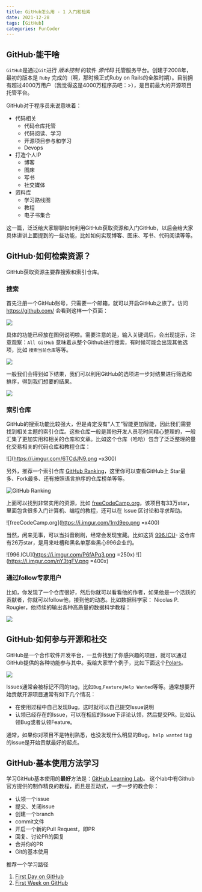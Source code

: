```yaml
---
title: GitHub怎么用 - 1 入门和检索
date: 2021-12-28
tags: [GitHub]
categories: FunCoder
---
```


## GitHub·能干啥

`GitHub`是通过`Git`进行 *版本控制* 的软件 *源代码* 托管服务平台。创建于2008年，最初的版本是 `Ruby` 完成的（啊，那时候正式Ruby on Rails的全胜时期）。目前拥有超过4000万用户（我觉得这是4000万程序员吧：>），是目前最大的开源项目托管平台。

GitHub对于程序员来说意味着：

- 代码相关
    - 代码仓库托管
    - 代码阅读、学习
    - 开源项目参与和学习
    - Devops
- 打造个人IP
    - 博客
    - 图床
    - 写书
    - 社交媒体
- 资料库
    - 学习路线图
    - 教程
    - 电子书集合

这一篇，泛泛给大家聊聊如何利用GitHub获取资源和入门GitHub，以后会给大家具体讲讲上面提到的一些功能，比如如何实现博客、图床、写书、代码阅读等等。

## GitHub·如何检索资源？

GitHub获取资源主要靠搜索和索引仓库。

### 搜索

首先注册一个GitHub账号，只需要一个邮箱，就可以开启GitHub之旅了。访问 <https://github.com/> 会看到这样一个页面：

![](https://i.imgur.com/1eTu38j.png)

具体的功能已经放在图例说明啦。需要注意的是，输入关键词后，会出现提示，注意观察：`All GitHub` 意味着从整个Github进行搜索，有时候可能会出现其他选项，比如 `搜索当前仓库`等等。

![](https://i.imgur.com/qKfnD2W.png)

一般我们会得到如下结果，我们可以利用GitHub的选项进一步对结果进行筛选和排序，得到我们想要的结果。

![](https://i.imgur.com/ZRljtqv.png)

### 索引仓库

GitHub的搜索功能比较强大，但是肯定没有“人工”智能更加智能，因此我们需要找到相关主题的索引仓库。这些仓库一般是其他开发人员花时间精心整理的，一般汇集了更加实用和相关的仓库和文章。比如这个仓库（哈哈）包含了泛泛整理的量化交易相关的代码仓库和教程仓库：

![](https://i.imgur.com/6TCdJN9.png =x300) 

另外，推荐一个索引仓库 [GitHub Ranking](https://github.com/EvanLi/Github-Ranking)，这里你可以查看GitHub上 Star最多、Fork最多、还有按照语言排序的仓库榜单等等。

![GitHub Ranking](https://i.imgur.com/DY9f0kN.png)

上面可以找到非常实用的资源，比如 [freeCodeCamp.org](https://github.com/freeCodeCamp/freeCodeCamp)，该项目有33万star，里面包含很多入门计算机、编程的教程，还可以在 Issue 区讨论和寻求帮助。

![freeCodeCamp.org](https://i.imgur.com/1rrd9eo.png =x400)

当然，闲来无事，可以当抖音刷刷，经常会发现宝藏。比如这货 [996.ICU](https://github.com/996icu/996.ICU/blob/master/README_CN.md)- 这仓库有26万star，是用来吐槽和黑名单那些黑心996企业的。

![996.ICU](https://i.imgur.com/P6fAPq3.png =250x)
![](https://i.imgur.com/nY3tgFV.png =400x)

### 通过follow专家用户

比如，你发现了一个仓库很好，然后你就可以看看他的作者，如果他是一个活跃的贡献者，你就可以follow他，接到他的动态。比如数据科学家： Nicolas P. Rougier，他持续的输出各种高质量的数据科学教程：

![](https://i.imgur.com/IXHiEcc.png)

## GitHub·如何参与开源和社交

GitHub是一个合作软件开发平台，一旦你找到了你感兴趣的项目，就可以通过GitHub提供的各种功能参与其中。我给大家举个例子，比如下面这个[Polars](https://github.com/pola-rs/polars)。

![](https://i.imgur.com/p2jLzbV.png)

Issues通常会被标记不同的tag，比如`Bug`,`Feature`,`Help Wanted`等等。通常想要开始贡献开源项目通常有如下几个情况：

- 在使用过程中自己发现Bug，这时就可以自己提交Issue说明
- 认领已经存在的Issue，可以在相应的Issue下评论认领，然后提交PR。比如认领Bug或者认领Feature。

通常，如果你对项目不是特别熟悉，也没发现什么明显的Bug，`help wanted` tag 的issue是开始贡献最好的起点。

## GitHub·基本使用方法学习

学习GitHub基本使用的**最好**方法是：[GitHub Learning Lab](https://lab.github.com/)。 这个lab中有Github官方提供的制作精良的教程，而且是互动式，一步一步的教会你：

- 认领一个issue
- 提交、关闭issue
- 创建一个branch
- commit文件
- 开启一个新的Pull Request，即PR
- 回复、讨论PR的回复
- 合并你的PR
- Git的基本使用

推荐一个学习路径

1. [First Day on GitHub](https://lab.github.com/githubtraining/first-day-on-github)
2. [First Week on GitHub](https://lab.github.com/githubtraining/first-week-on-github)


